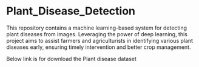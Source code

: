 # Plant_Disease_Detection
This repository contains a machine learning-based system for detecting plant diseases from images. Leveraging the power of deep learning, this project aims to assist farmers and agriculturists in identifying various plant diseases early, ensuring timely intervention and better crop management.

Below link is for download the Plant disease dataset
